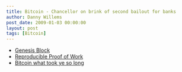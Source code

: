 ```yaml
---
title: Bitcoin - Chancellor on brink of second bailout for banks
author: Danny Willems
post_date: 2009-01-03 00:00:00
layout: post
tags: [Bitcoin]
---
```


- [Genesis Block](https://en.bitcoin.it/wiki/Genesis_block)
- [Reproducible Proof of Work](http://web.archive.org/web/20071222072154/http://rpow.net/)
- [Bitcoin what took ye so long](http://unenumerated.blogspot.com/2011/05/bitcoin-what-took-ye-so-long.html)
